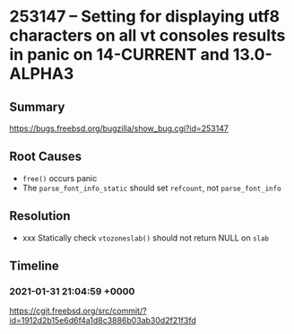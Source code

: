 # 253147 – Setting for displaying utf8 characters on all vt consoles results in panic on 14-CURRENT and 13.0-ALPHA3

## Summary

https://bugs.freebsd.org/bugzilla/show_bug.cgi?id=253147

## Root Causes

* `free()` occurs panic
* The `parse_font_info_static` should set `refcount`, not `parse_font_info`

## Resolution

* xxx Statically check `vtozoneslab()` should not return NULL on `slab`

## Timeline

### 2021-01-31 21:04:59 +0000

https://cgit.freebsd.org/src/commit/?id=1912d2b15e6d6f4a1d8c3886b03ab30d2f21f3fd
